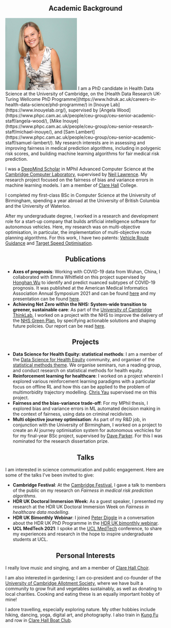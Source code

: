 
## <center>Academic Background</center>
<img src="/clairecoffey_matriculation_photo.jpg" width="225" class="left-img"/>
I am a PhD candidate in Health Data Science at the University of Cambridge, on the [Health Data Research UK-Turing Wellcome PhD Programme](https://www.hdruk.ac.uk/careers-in-health-data-science/phd-programme/) in [Inouye Lab](https://www.inouyelab.org/), supervised by [Angela Wood](https://www.phpc.cam.ac.uk/people/ceu-group/ceu-senior-academic-staff/angela-wood/), [Mike Inouye](https://www.phpc.cam.ac.uk/people/ceu-group/ceu-senior-research-staff/michael-inouye/), and [Sam Lambert](https://www.phpc.cam.ac.uk/people/ceu-group/ceu-senior-academic-staff/samuel-lambert/). My research interests are in assessing and improving fairness in medical prediction algorithms, including in polygenic risk scores, and building machine learning algorithms for fair medical risk prediction.

I was a [DeepMind Scholar](https://www.cst.cam.ac.uk/deepmind-scholars-cambridge) in MPhil Advanced Computer Science at the [Cambridge Computer Laboratory](https://www.cst.cam.ac.uk/), supervised by [Neil Lawrence](https://inverseprobability.com/). My research project focused on the fairness of bias and variance errors in machine learning models. I am a member of [Clare Hall](https://www.clarehall.cam.ac.uk/) College.

I completed my first-class BSc in Computer Science at the University of Birmingham, spending a year abroad at the University of British Columbia and the University of Waterloo.

After my undergraduate degree, I worked in a research and development role for a start-up company that builds artificial intelligence software for autonomous vehicles. Here, my research was on multi-objective optimisation, in particular, the implementation of multi-objective route planning algorithms. For this work, I have two patents: [Vehicle Route Guidance](https://patents.google.com/patent/US20190346275A1/en) and [Target Speed Optimisation](https://www.ipo.gov.uk/p-find-publication-getPDF.pdf?PatentNo=GB2555794&DocType=A&JournalNumber=6730).

## <center>Publications</center>
- <b>Axes of prognosis</b>: Working with COVID-19 data from Wuhan, China, I collaborated with Emma Whitfield on this project supervised by [Honghan Wu](https://iris.ucl.ac.uk/iris/browse/profile?upi=HWWUX46) to identify and predict nuanced subtypes of COVID-19 prognosis. It was published at the American Medical Informatics Association Annual Symposium 2021 and can be found [here](https://www.ncbi.nlm.nih.gov/pmc/articles/PMC8861682/?report=classic) and my presentation can be found [here](https://www.youtube.com/watch?v=WT9sfyTnmuE). 
- <b>Achieving Net Zero within the NHS: System-wide transition to greener, sustainable care</b>: As part of the [University of Cambridge ThinkLab](https://www.thinklab.strategic-partnerships.admin.cam.ac.uk/), I worked on a project with the NHS to improve the delivery of the [NHS Green Plan](https://www.england.nhs.uk/greenernhs/wp-content/uploads/sites/51/2020/10/delivering-a-net-zero-national-health-service.pdf), by specifying actionable solutions and shaping future policies. Our report can be read [here](https://www.repository.cam.ac.uk/handle/1810/335306).

## <center>Projects</center>
- <b>Data Science for Health Equity: statistical methods</b>: I am a member of the [Data Science for Health Equity](https://www.datascienceforhealthequity.com/) community, and organiser of the [statistical methods theme](https://www.datascienceforhealthequity.com/themes/statistical-methods). We organise seminars, run a reading group, and conduct research on statistical methods for health equity. 
- <b> Reinforcement learning for healthcare</b>: I worked on a project wherein I explored various reinforcement learning paradigms with a particular focus on offline RL and how this can be applied to the problem of multimorbidity trajectory modelling. [Chris Yau](https://cwcyau.github.io/authors/admin/) supervised me on this project.
- <b>Fairness and the bias-variance trade-off</b>: For my MPhil thesis, I explored bias and variance errors in ML automated decision making in the context of fairness, using data on criminal recidivism. 
- <b>Multi objective journey optimisation</b>: As part of my R&D job, in conjunction with the University of Birmingham, I worked on a project to create an AI journey optimisation system for autonomous vechicles for for my final-year BSc project, supervised by [Dave Parker](https://www.cs.bham.ac.uk/~parkerdx/index.php). For this I was nominated for the research dissertation prize.

## <center>Talks</center>
I am interested in science communication and public engagement. Here are some of the talks I've been invited to give:
- <b>Cambridge Festival</b>: At the [Cambridge Festival](https://www.festival.cam.ac.uk/), I gave a talk to members of the public on my research on <i>Fairness in medical risk prediction algorithms</i>. 
- <b>HDR UK Doctoral Immersion Week:</b> As a guest speaker, I presented my research at the HDR UK Doctoral Immersion Week on <i>Fairness in healthcare data modelling</i>. 
- <b>HDR UK Bimonthly Webinar</b>: I joined [Peter Diggle](https://www.lancaster.ac.uk/staff/diggle/) in a conversation about the HDR UK PhD Programme in the [HDR UK bimonthly webinar](https://www.hdruk.ac.uk/bimonthly-one-institute-webinars/).
- <b>UCL MedTech 2021</b>: I spoke at the [UCL MedTech](https://uclmed.tech/) conference, to share my experiences and research in the hope to inspire undergraduate students at UCL.

## <center>Personal Interests</center>
I really love music and singing, and am a member of [Clare Hall Choir](https://www.clarehall.cam.ac.uk/music/). 

I am also interested in gardening; I am co-president and co-founder of the [University of Cambridge Allotment Society](https://cam-uni-allotment.github.io/), where we have built a community to grow fruit and vegetables sustainably, as well as donating to local charities. Cooking and eating these is an equally important hobby of mine!

I adore travelling, especially exploring nature. My other hobbies include hiking, dancing, yoga, digital art, and photography. I also train in [Kung Fu](https://www.fwckungfu.com/) and row in [Clare Hall Boat Club](https://www.clarehall.cam.ac.uk/chbc/). 
